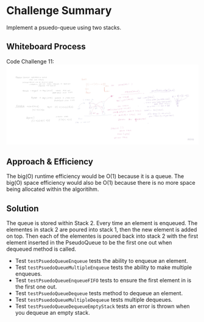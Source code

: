 # Challenge Summary
Implement a psuedo-queue using two stacks.

## Whiteboard Process
Code Challenge 11: ![Code Challenge 11 Diagram](../lib/images/Java_CodeChallenge11.jpg)


## Approach & Efficiency
The big(O) runtime efficiency would be O(1) because it is a queue. 
The big(O) space efficiency would also be O(1) because there is no more space being allocated within the algoritihm.

## Solution
The queue is stored within Stack 2. Every time an element is enqueued. The elementes in stack 2 are poured into stack 1,
then the new element is added on top. Then each of the elementes is poured back into stack 2 with the first element inserted in the PseudoQueue
to be the first one out when dequeued method is called. 

- Test `testPsuedoQueueEnqueue` tests the ability to enqueue an element.
- Test `testPsuedoQueueMultipleEnqueue` tests the ability to make multiple enqueues.
- Test `testPsuedoQueueEnqueueFIFO` tests to ensure the first element in is the first one out.
- Test `testPsuedoQueueDequeue` tests method to dequeue an element.
- Test `testPsuedoQueueMultipleDequeue` tests multiple dequeues.
- Test `testPsuedoQueueDequeueEmptyStack` tests an error is thrown when you dequeue an empty stack.
